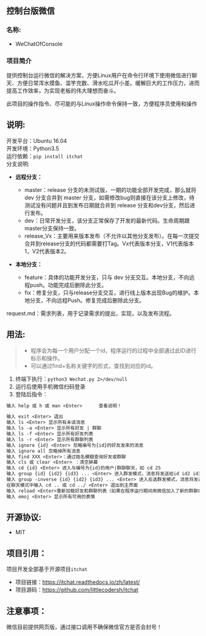 ## 控制台版微信
### 名称:
- WeChatOfConsole

### 项目简介
提供控制台运行微信的解决方案，方便Linux用户在命令行环境下使用微信进行聊天、方便日常浑水摸鱼、滥竽充数、滑水吃瓜开小差。缓解巨大的工作压力，进而提高工作效率，为实现老板的伟大理想而奋斗。

此项目的操作指令、尽可能的与Linux操作命令保持一致，方便程序员使用和操作

## 说明:
开发平台：Ubuntu 16.04  
开发环境：Python3.5  
运行依赖：`pip install itchat`  
分支说明:
- __远程分支：__
    - master：release 分支的未测试版，一期的功能全部开发完成，那么就将 dev 分支合并到 master 分支，如需修改bug则直接在该分支上修改，待测试没有问题并且到发布日期就合并到 release 分支和dev分支，然后进行发布。
    - dev：日常开发分支，该分支正常保存了开发的最新代码。生命周期跟master分支保持一致。
    - release_Vx：主要用来版本发布（不允许以其他分支发布）。在每一次提交合并到release分支的代码都需要打Tag。Vx代表版本分支，V1代表版本1，V2代表版本2。

- __本地分支：__
    - feature：具体的功能开发分支，只与 dev 分支交互。本地分支，不向远程push。功能完成后删除此分支。
    - fix：修复分支，只与release分支交互，进行线上版本出现Bug的维护。本地分支，不向远程Push。修复完成后删除此分支。  

request.md：需求列表，用于记录需求的提出，实现，以及发布流程。

## 用法:
> - 程序会为每一个用户分配一个id，程序运行的过程中全部通过此ID进行标示和操作。
> - 可以通过find+名称关键字的形式，查找到对应的id。

1. 终端下执行：`python3 Wechat.py 2>/dev/null`
2. 运行后使用手机微信扫码登录
3. 登陆后指令：
```txt
输入 help 或 h 或 man <Enter>      查看说明！

输入 exit <Enter> 退出
输入 ls <Enter> 显示所有未读消息
输入 ls -a <Enter> 显示所有好友 | 群聊
输入 ls -f <Enter> 显示所有好友列表
输入 ls -r <Enter> 显示所有群聊列表
输入 ignore {id} <Enter> 忽略编号为{id}的好友发来的消息
输入 ignore all 忽略掉所有消息
输入 find XXX <Enter>：通过姓名模糊查询好友或群聊
输入 cls 或 clear <Enter> ：清空屏幕
输入 cd {id} <Enter> 进入与编号为{id}的用户|群聊聊天，如 cd 25
输入 group {id} {id2} {id3} ... <Enter> 进入群发模式，消息将发送给id id2 id3...指定的所有人
输入 group -inverse {id} {id2} {id3} ... <Enter> 进入反选群发模式，消息将发送给除了id id2 id3 之外的所有人
在聊天模式中输入 cd .. 或 cd ../ <Enter> 退出到主界面
输入 reload <Enter>重新加载好友和群聊列表（如果在程序运行期间用微信加入了新的群聊或好友，执行此函数可将新成员加载如列表）
输入 emoj <Enter> 显示所有可用的表情
```

## 开源协议:
- MIT

## 项目引用：
项目开发全部基于开源项目`itchat`
- 项目链接：https://itchat.readthedocs.io/zh/latest/
- 项目源码：https://github.com/littlecodersh/itchat

## 注意事项：
微信目前提供网页版，通过接口调用不确保微信官方是否会封号！
